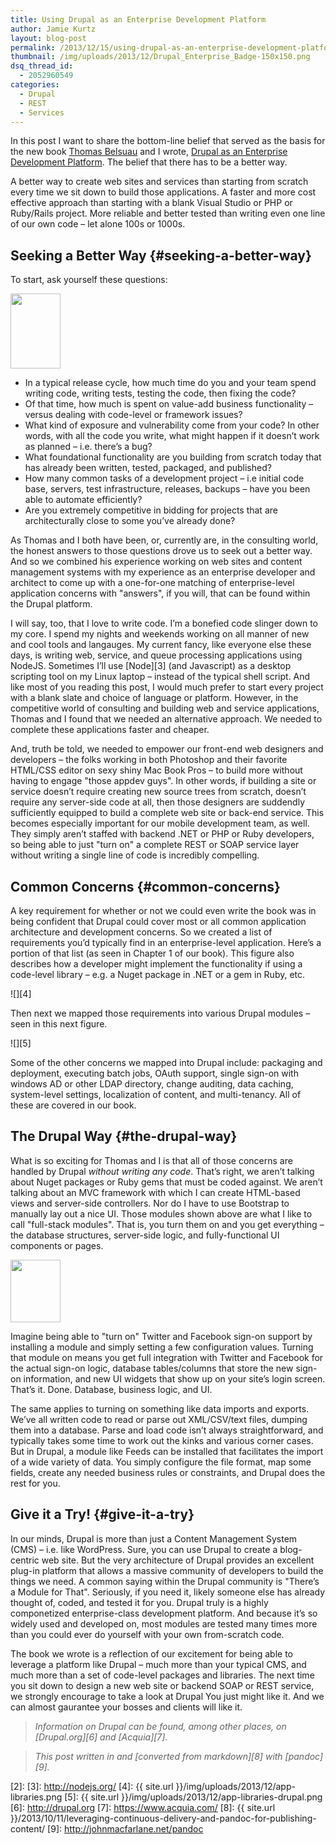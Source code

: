 ```yaml
---
title: Using Drupal as an Enterprise Development Platform
author: Jamie Kurtz
layout: blog-post
permalink: /2013/12/15/using-drupal-as-an-enterprise-development-platform/
thumbnail: /img/uploads/2013/12/Drupal_Enterprise_Badge-150x150.png
dsq_thread_id:
  - 2052960549
categories:
  - Drupal
  - REST
  - Services
---
```

In this post I want to share the bottom-line belief that served as the basis for the new book [Thomas Belsuau](https://twitter.com/tbesluau) and I wrote, [Drupal as an Enterprise Development Platform](http://www.amazon.com/Pro-Drupal-Enterprise-Development-Platform/dp/1430260041). The belief that there has to be a better way.

A better way to create web sites and services than starting from scratch every time we sit down to build those applications. A faster and more cost effective approach than starting with a blank Visual Studio or PHP or Ruby/Rails project. More reliable and better tested than writing even one line of our own code &#8211; let alone 100s or 1000s.

## Seeking a Better Way {#seeking-a-better-way}

To start, ask yourself these questions:

<img src="{{ site.url }}/img/uploads/2013/12/question-mark.jpg" class="alignright" height="120" width="80" />

  * In a typical release cycle, how much time do you and your team spend writing code, writing tests, testing the code, then fixing the code?
  * Of that time, how much is spent on value-add business functionality &#8211; versus dealing with code-level or framework issues?
  * What kind of exposure and vulnerability come from your code? In other words, with all the code you write, what might happen if it doesn’t work as planned &#8211; i.e. there’s a bug?
  * What foundational functionality are you building from scratch today that has already been written, tested, packaged, and published?
  * How many common tasks of a development project &#8211; i.e initial code base, servers, test infrastructure, releases, backups &#8211; have you been able to automate efficiently?
  * Are you extremely competitive in bidding for projects that are architecturally close to some you’ve already done?

As Thomas and I both have been, or, currently are, in the consulting world, the honest answers to those questions drove us to seek out a better way. And so we combined his experience working on web sites and content management systems with my experience as an enterprise developer and architect to come up with a one-for-one matching of enterprise-level application concerns with "answers", if you will, that can be found within the Drupal platform.

I will say, too, that I love to write code. I&#8217;m a bonefied code slinger down to my core. I spend my nights and weekends working on all manner of new and cool tools and langauges. My current fancy, like everyone else these days, is writing web, service, and queue processing applications using NodeJS. Sometimes I&#8217;ll use [Node][3] (and Javascript) as a desktop scripting tool on my Linux laptop &#8211; instead of the typical shell script. And like most of you reading this post, I would much prefer to start every project with a blank slate and choice of language or platform. However, in the competitive world of consulting and building web and service applications, Thomas and I found that we needed an alternative approach. We needed to complete these applications faster and cheaper.

And, truth be told, we needed to empower our front-end web designers and developers &#8211; the folks working in both Photoshop and their favorite HTML/CSS editor on sexy shiny Mac Book Pros &#8211; to build more without having to engage "those appdev guys". In other words, if building a site or service doesn&#8217;t require creating new source trees from scratch, doesn&#8217;t require any server-side code at all, then those designers are suddendly sufficiently equipped to build a complete web site or back-end service. This becomes especially important for our mobile development team, as well. They simply aren&#8217;t staffed with backend .NET or PHP or Ruby developers, so being able to just "turn on" a complete REST or SOAP service layer without writing a single line of code is incredibly compelling.

## Common Concerns {#common-concerns}

A key requirement for whether or not we could even write the book was in being confident that Drupal could cover most or all common application architecture and development concerns. So we created a list of requirements you&#8217;d typically find in an enterprise-level application. Here&#8217;s a portion of that list (as seen in Chapter 1 of our book). This figure also describes how a developer might implement the functionality if using a code-level library &#8211; e.g. a Nuget package in .NET or a gem in Ruby, etc.

![][4]

Then next we mapped those requirements into various Drupal modules &#8211; seen in this next figure.

![][5]

Some of the other concerns we mapped into Drupal include: packaging and deployment, executing batch jobs, OAuth support, single sign-on with windows AD or other LDAP directory, change auditing, data caching, system-level settings, localization of content, and multi-tenancy. All of these are covered in our book.

## The Drupal Way {#the-drupal-way}

What is so exciting for Thomas and I is that all of those concerns are handled by Drupal *without writing any code*. That&#8217;s right, we aren&#8217;t talking about Nuget packages or Ruby gems that must be coded against. We aren&#8217;t talking about an MVC framework with which I can create HTML-based views and server-side controllers. Nor do I have to use Bootstrap to manually lay out a nice UI. Those modules shown above are what I like to call "full-stack modules". That is, you turn them on and you get everything &#8211; the database structures, server-side logic, and fully-functional UI components or pages.

<img src="{{ site.url }}/img/uploads/2013/12/Drupal_Enterprise_Badge.png" class="alignleft" height="100" width="80" />

Imagine being able to "turn on" Twitter and Facebook sign-on support by installing a module and simply setting a few configuration values. Turning that module on means you get full integration with Twitter and Facebook for the actual sign-on logic, database tables/columns that store the new sign-on information, and new UI widgets that show up on your site&#8217;s login screen. That&#8217;s it. Done. Database, business logic, and UI.

The same applies to turning on something like data imports and exports. We&#8217;ve all written code to read or parse out XML/CSV/text files, dumping them into a database. Parse and load code isn&#8217;t always straightforward, and typically takes some time to work out the kinks and various corner cases. But in Drupal, a module like Feeds can be installed that facilitates the import of a wide variety of data. You simply configure the file format, map some fields, create any needed business rules or constraints, and Drupal does the rest for you.

## Give it a Try! {#give-it-a-try}

In our minds, Drupal is more than just a Content Management System (CMS) &#8211; i.e. like WordPress. Sure, you can use Drupal to create a blog-centric web site. But the very architecture of Drupal provides an excellent plug-in platform that allows a massive community of developers to build the things we need. A common saying within the Drupal community is "There&#8217;s a Module for That". Seriously, if you need it, likely someone else has already thought of, coded, and tested it for you. Drupal truly is a highly componetized enterprise-class development platform. And because it&#8217;s so widely used and developed on, most modules are tested many times more than you could ever do yourself with your own from-scratch code.

The book we wrote is a reflection of our excitement for being able to leverage a platform like Drupal &#8211; much more than your typical CMS, and much more than a set of code-level packages and libraries. The next time you sit down to design a new web site or backend SOAP or REST service, we strongly encourage to take a look at Drupal You just might like it. And we can almost gaurantee your bosses and clients will like it.

> *Information on Drupal can be found, among other places, on [Drupal.org][6] and [Acquia][7].*

> *This post written in and [converted from markdown][8] with [pandoc][9].*

 [1]: https://twitter.com/tbesluau
 [2]:
 [3]: http://nodejs.org/
 [4]: {{ site.url }}/img/uploads/2013/12/app-libraries.png
 [5]: {{ site.url }}/img/uploads/2013/12/app-libraries-drupal.png
 [6]: http://drupal.org
 [7]: https://www.acquia.com/
 [8]: {{ site.url }}/2013/10/11/leveraging-continuous-delivery-and-pandoc-for-publishing-content/
 [9]: http://johnmacfarlane.net/pandoc